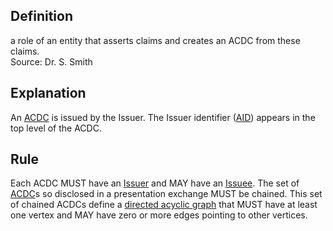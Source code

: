 ## Definition
a role of an entity that asserts claims and creates an ACDC from these claims.  
Source: Dr. S. Smith

## Explanation
An [ACDC](authentic-chained-data-container) is issued by the Issuer. The Issuer identifier ([AID](autonomic-identifier)) appears in the top level of the ACDC.

## Rule
Each ACDC MUST have an [Issuer](issuer) and MAY have an [Issuee](issuee). The set of [ACDC](ACDC)s so disclosed in a presentation exchange MUST be chained. This set of chained ACDCs define a [directed acyclic graph](directed-acyclic-graph) that MUST have at least one vertex and MAY have zero or more edges pointing to other vertices.

